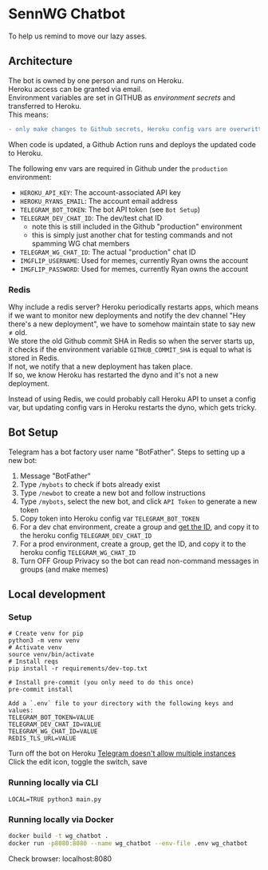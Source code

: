 # SennWG Chatbot

To help us remind to move our lazy asses.

## Architecture
The bot is owned by one person and runs on Heroku.  
Heroku access can be granted via email.  
Environment variables are set in GITHUB as *environment secrets* and transferred to Heroku.   
This means:
```diff
- only make changes to Github secrets, Heroku config vars are overwritten on commit!
```

When code is updated, a Github Action runs and deploys the updated code to Heroku.

The following env vars are required in Github under the `production` environment:
- `HEROKU_API_KEY`: The account-associated API key
- `HEROKU_RYANS_EMAIL`: The account email address
- `TELEGRAM_BOT_TOKEN`: The bot API token (see `Bot Setup`)
- `TELEGRAM_DEV_CHAT_ID`: The dev/test chat ID
  - note this is still included in the Github "production" environment
  - this is simply just another chat for testing commands and not spamming WG chat members
- `TELEGRAM_WG_CHAT_ID`: The actual "production" chat ID
- `IMGFLIP_USERNAME`: Used for memes, currently Ryan owns the account
- `IMGFLIP_PASSWORD`: Used for memes, currently Ryan owns the account

### Redis
Why include a redis server? Heroku periodically restarts apps, which means if we want to monitor new deployments and notify the dev channel "Hey there's a new deployment", we have to somehow maintain state to say new ≠ old.  
We store the old Github commit SHA in Redis so when the server starts up, it checks if the environment variable `GITHUB_COMMIT_SHA` is equal to what is stored in Redis.  
If not, we notify that a new deployment has taken place.  
If so, we know Heroku has restarted the dyno and it's not a new deployment.

Instead of using Redis, we could probably call Heroku API to unset a config var, but updating config vars in Heroku restarts the dyno, which gets tricky.


## Bot Setup
Telegram has a bot factory user name "BotFather". Steps to setting up a new bot:
1. Message "BotFather"
2. Type `/mybots` to check if bots already exist
3. Type `/newbot` to create a new bot and follow instructions
4. Type `/mybots`, select the new bot, and click `API Token` to generate a new token
5. Copy token into Heroku config var `TELEGRAM_BOT_TOKEN`
6. For a dev chat environment, create a group and [get the ID](https://stackoverflow.com/questions/32423837/telegram-bot-how-to-get-a-group-chat-id_), and copy it to the heroku config `TELEGRAM_DEV_CHAT_ID`
7. For a prod environment, create a group, get the ID, and copy it to the heroku config `TELEGRAM_WG_CHAT_ID`
8. Turn OFF Group Privacy so the bot can read non-command messages in groups (and make memes)

## Local development

### Setup
```
# Create venv for pip
python3 -m venv venv
# Activate venv
source venv/bin/activate
# Install reqs
pip install -r requirements/dev-top.txt

# Install pre-commit (you only need to do this once)
pre-commit install

Add a `.env` file to your directory with the following keys and values:
TELEGRAM_BOT_TOKEN=VALUE
TELEGRAM_DEV_CHAT_ID=VALUE
TELEGRAM_WG_CHAT_ID=VALUE
REDIS_TLS_URL=VALUE
```

Turn off the bot on Heroku [Telegram doesn't allow multiple instances](https://dashboard.heroku.com/apps/heroku-wg-chatbot/resources)  
Click the edit icon, toggle the switch, save

### Running locally via CLI
```
LOCAL=TRUE python3 main.py
```

### Running locally via Docker
```bash
docker build -t wg_chatbot .
docker run -p8080:8080 --name wg_chatbot --env-file .env wg_chatbot
```
Check browser: localhost:8080
